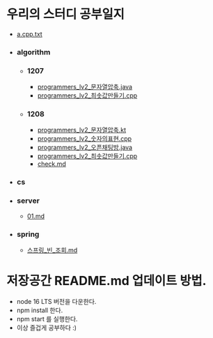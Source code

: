 # 우리의 스터디 공부일지
  - [a.cpp.txt](./a.cpp.txt)
- ### algorithm
  - ### 1207
      - [programmers_lv2_문자열압축.java](./algorithm/1207/programmers_lv2_문자열압축.java)
      - [programmers_lv2_최솟값만들기.cpp](./algorithm/1207/programmers_lv2_최솟값만들기.cpp)
  - ### 1208
      - [programmers_lv2_문자열압축.kt](./algorithm/1208/programmers_lv2_문자열압축.kt)
      - [programmers_lv2_숫자의표현.cpp](./algorithm/1208/programmers_lv2_숫자의표현.cpp)
      - [programmers_lv2_오픈채팅방.java](./algorithm/1208/programmers_lv2_오픈채팅방.java)
      - [programmers_lv2_최솟값만들기.cpp](./algorithm/1208/programmers_lv2_최솟값만들기.cpp)
    - [check.md](./algorithm/check.md)
- ### cs
- ### server
    - [01.md](./server/01.md)
- ### spring
    - [스프링_빈_조회.md](./spring/스프링_빈_조회.md)

# 저장공간 README.md 업데이트 방법.
- node 16 LTS 버전을 다운한다.
- npm install 한다.
- npm start 를 실행한다.
- 이상 즐겁게 공부하다 :)
